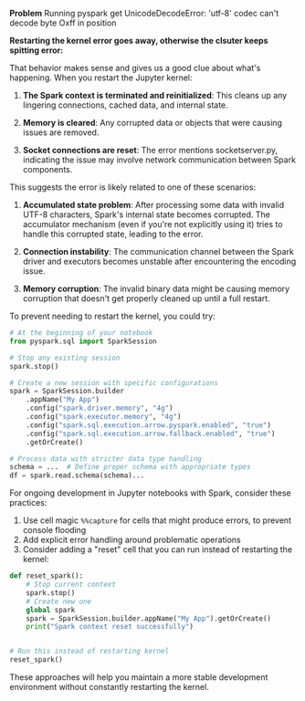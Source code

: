 **Problem**
Running pyspark get UnicodeDecodeError: 'utf-8' codec can't decode byte Oxff in position

**Restarting the kernel error goes away, otherwise the clsuter keeps spitting error:**

That behavior makes sense and gives us a good clue about what's happening. 
When you restart the Jupyter kernel:

1. **The Spark context is terminated and reinitialized**: This cleans up any lingering connections, cached data, and
   internal state.

2. **Memory is cleared**: Any corrupted data or objects that were causing issues are removed.

3. **Socket connections are reset**: The error mentions socketserver.py, indicating the issue may involve network
   communication between Spark components.

This suggests the error is likely related to one of these scenarios:

1. **Accumulated state problem**: After processing some data with invalid UTF-8 characters, Spark's internal state
   becomes corrupted. The accumulator mechanism (even if you're not explicitly using it) tries to handle this corrupted
   state, leading to the error.

2. **Connection instability**: The communication channel between the Spark driver and executors becomes unstable after
   encountering the encoding issue.

3. **Memory corruption**: The invalid binary data might be causing memory corruption that doesn't get properly cleaned
   up until a full restart.

To prevent needing to restart the kernel, you could try:

```python
# At the beginning of your notebook
from pyspark.sql import SparkSession

# Stop any existing session
spark.stop()

# Create a new session with specific configurations
spark = SparkSession.builder
    .appName("My App")
    .config("spark.driver.memory", "4g")
    .config("spark.executor.memory", "4g")
    .config("spark.sql.execution.arrow.pyspark.enabled", "true")
    .config("spark.sql.execution.arrow.fallback.enabled", "true")
    .getOrCreate()

# Process data with stricter data type handling
schema = ...  # Define proper schema with appropriate types
df = spark.read.schema(schema)...
```

For ongoing development in Jupyter notebooks with Spark, consider these practices:

1. Use cell magic `%%capture` for cells that might produce errors, to prevent console flooding
2. Add explicit error handling around problematic operations
3. Consider adding a "reset" cell that you can run instead of restarting the kernel:

```python
def reset_spark():
    # Stop current context
    spark.stop()
    # Create new one
    global spark
    spark = SparkSession.builder.appName("My App").getOrCreate()
    print("Spark context reset successfully")


# Run this instead of restarting kernel
reset_spark()
```

These approaches will help you maintain a more stable development environment without constantly restarting the kernel.